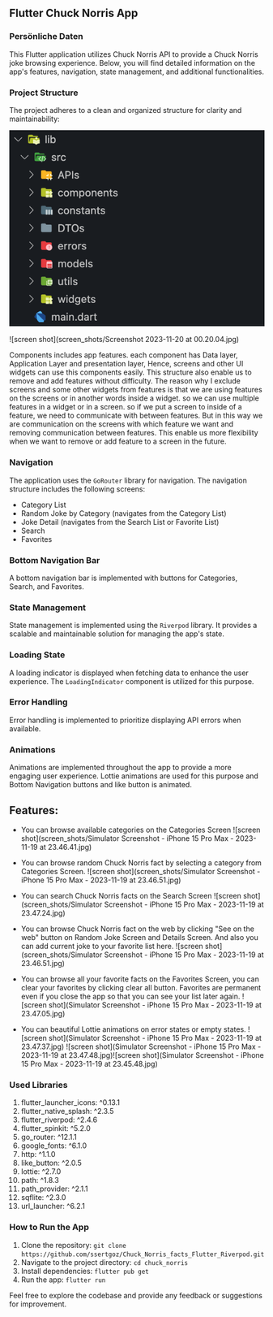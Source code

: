 
## Flutter Chuck Norris App

### Persönliche Daten

This Flutter application utilizes Chuck Norris API to provide a Chuck Norris joke browsing experience. Below, you will find detailed information on the app's features, navigation, state management, and additional functionalities.

### Project Structure

The project adheres to a clean and organized structure for clarity and maintainability:

![screen shot](screen_shots/folder.png)

![screen shot](screen_shots/Screenshot 2023-11-20 at 00.20.04.jpg)

Components includes app features. each component has Data layer, Application Layer and presentation layer, Hence, screens and other UI widgets can use this components easily. This structure also enable us to remove and add features without difficulty. The reason why I exclude screens and some other widgets from features is that we are using features on the screens or in another words inside a widget. so we can use multiple features in a widget or in a screen. so if we put a screen to inside of a feature, we need to communicate with between features. But in this way we are communication on the screens with which feature we want and removing communication between features. This enable us more flexibility when we want to remove or add feature to a screen in the future.    

### Navigation

The application uses the `GoRouter` library for navigation. The navigation structure includes the following screens:

-   Category List
-   Random Joke by Category (navigates from the Category List)
-   Joke Detail (navigates from the Search List or Favorite List)
-   Search
-   Favorites

### Bottom Navigation Bar

A bottom navigation bar is implemented with buttons for Categories, Search, and Favorites. 

### State Management

State management is implemented using the `Riverpod` library. It provides a scalable and maintainable solution for managing the app's state.

### Loading State

A loading indicator is displayed when fetching data to enhance the user experience. The `LoadingIndicator` component is utilized for this purpose.


### Error Handling

Error handling is implemented to prioritize displaying API errors when available. 

### Animations
Animations are implemented throughout the app to provide a more engaging user experience. Lottie animations are used for this purpose and Bottom Navigation buttons and like button is animated. 

## Features:

* You can browse available categories on the Categories Screen
![screen shot](screen_shots/Simulator Screenshot - iPhone 15 Pro Max - 2023-11-19 at 23.46.41.jpg)


* You can browse random Chuck Norris fact by selecting a category from Categories Screen.
![screen shot](screen_shots/Simulator Screenshot - iPhone 15 Pro Max - 2023-11-19 at 23.46.51.jpg)


*  You can search Chuck Norris facts on the Search Screen
![screen shot](screen_shots/Simulator Screenshot - iPhone 15 Pro Max - 2023-11-19 at 23.47.24.jpg)


*  You can browse Chuck Norris fact on the web by clicking "See on the web" button on Random Joke Screen and Details Screen. And also you can add current joke to your favorite list here.
![screen shot](screen_shots/Simulator Screenshot - iPhone 15 Pro Max - 2023-11-19 at 23.46.51.jpg)


*  You can browse all your favorite facts on the Favorites Screen, you can clear your favorites by clicking clear all button. Favorites are permanent even if you close the app so that you can see your list later again.
![screen shot](Simulator Screenshot - iPhone 15 Pro Max - 2023-11-19 at 23.47.05.jpg)


*  You can beautiful Lottie animations on error states or empty states. 
![screen shot](Simulator Screenshot - iPhone 15 Pro Max - 2023-11-19 at 23.47.37.jpg) ![screen shot](Simulator Screenshot - iPhone 15 Pro Max - 2023-11-19 at 23.47.48.jpg)![screen shot](Simulator Screenshot - iPhone 15 Pro Max - 2023-11-19 at 23.45.48.jpg) 

### Used Libraries

 1. flutter_launcher_icons: ^0.13.1
 2. flutter_native_splash: ^2.3.5
 3. flutter_riverpod: ^2.4.6
 4. flutter_spinkit: ^5.2.0
 5. go_router: ^12.1.1
 6. google_fonts: ^6.1.0
 7. http: ^1.1.0
 8. like_button: ^2.0.5
 9. lottie: ^2.7.0
 10. path: ^1.8.3
 11. path_provider: ^2.1.1
 12. sqflite: ^2.3.0
 13. url_launcher: ^6.2.1

### How to Run the App

1.  Clone the repository: `git clone https://github.com/ssertgoz/Chuck_Norris_facts_Flutter_Riverpod.git`
2.  Navigate to the project directory: `cd chuck_norris`
3.  Install dependencies: `flutter pub get`
4.  Run the app: `flutter run`

Feel free to explore the codebase and provide any feedback or suggestions for improvement.
